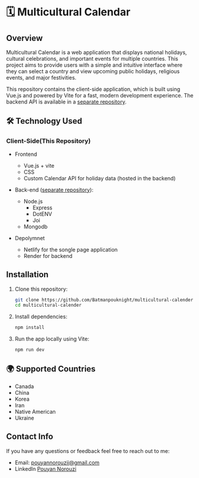 # 🗓️ Multicultural Calendar

## Overview

Multicultural Calendar is a web application that displays national holidays, cultural celebrations, and important events for multiple countries. This project aims to provide users with a simple and intuitive interface where they can select a country and view upcoming public holidays, religious events, and major festivities.

This repository contains the client-side application, which is built using Vue.js and powered by Vite for a fast, modern development experience. The backend API is available in a [separate repository](https://github.com/Batmanpouknight/calender-database).

## 🛠️ Technology Used

### Client-Side(This Repository)

- Frontend

  - Vue.js + vite
  - CSS
  - Custom Calendar API for holiday data (hosted in the backend)

- Back-end ([separate repository](https://github.com/Batmanpouknight/calender-database)):

  - Node.js
    - Express
    - DotENV
    - Joi
  - Mongodb

- Depolymnet
  - Netlify for the songle page application
  - Render for backend

## Installation

1. Clone this repository:

   ```sh
   git clone https://github.com/Batmanpouknight/multicultural-calender.git
   cd multicultural-calender
   ```

2. Install dependencies:

   ```sh
   npm install
   ```

3. Run the app locally using Vite:

   ```sh
   npm run dev
   ```

## 🌍 Supported Countries

- Canada
- China
- Korea
- Iran
- Native American
- Ukraine

## Contact Info

If you have any questions or feedback feel free to reach out to me:

- Email: pouyannorouzii@gmail.com
- LinkedIn [Pouyan Norouzi](https://www.linkedin.com/in/pouyan-norouzi/)
